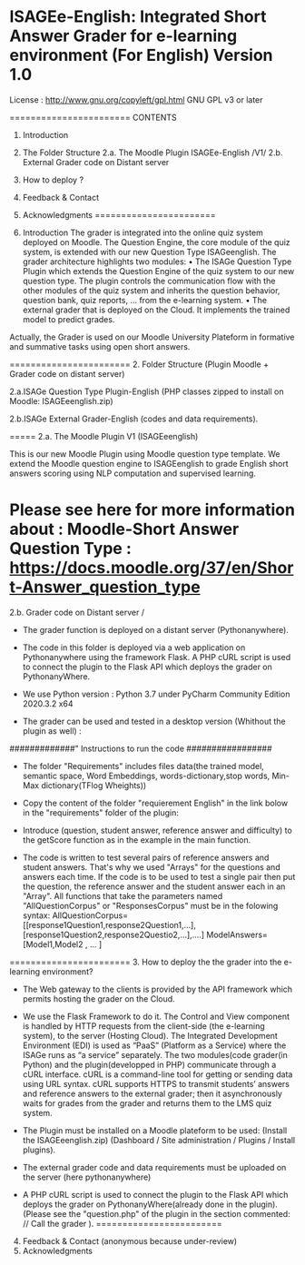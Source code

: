ISAGEe-English: Integrated Short Answer Grader for e-learning environment (For English)
                                Version 1.0
=======================

License : http://www.gnu.org/copyleft/gpl.html GNU GPL v3 or later

======================= CONTENTS

1. Introduction
2. The Folder Structure
   2.a. The Moodle Plugin ISAGEe-English /V1/
   2.b. External Grader code on Distant server

3. How to deploy ?
4. Feedback & Contact
5. Acknowledgments
=======================

1. Introduction
The grader is integrated into the online quiz system deployed on Moodle. 
The Question Engine, the core module of the quiz system, is extended with our new Question Type ISAGeenglish. 
The grader architecture highlights two modules:
• The ISAGe Question Type Plugin which extends the Question Engine of the quiz system to our new question type. 
  The plugin controls the communication flow with the other modules of the quiz system and inherits the question behavior, question bank, quiz reports, … from the e-learning system. 
• The external grader that is deployed on the Cloud. It implements the trained model to predict grades.

Actually, the Grader is used on our Moodle University Plateform in formative and summative tasks using open short answers.

======================= 
2. Folder Structure (Plugin Moodle + Grader code on distant server)

   2.a.ISAGe Question Type Plugin-English (PHP classes zipped to install on Moodle: ISAGEeenglish.zip)

   2.b.ISAGe External Grader-English (codes and data requirements).  

===== 
2.a. The Moodle Plugin V1 (ISAGEeenglish)

This is our new Moodle Plugin using Moodle question type template. We extend the Moodle question engine to ISAGEenglish to grade English short answers scoring using NLP computation and supervised learning.

Please see here for more information about : Moodle-Short Answer Question Type : https://docs.moodle.org/37/en/Short-Answer_question_type
=========================

2.b. Grader code on Distant server /

- The grader function is deployed on a distant server (Pythonanywhere).
- The code in this folder is deployed via a web application on Pythonanywhere using the framework Flask.
  A PHP cURL script is used to connect the plugin to the Flask API which deploys the grader on PythonanyWhere.

- We use Python version : Python 3.7 under PyCharm Community Edition 2020.3.2 x64

- The grader can be used and tested in a desktop version (Whithout the plugin as well) :

#############" Instructions to run the code #################

- The folder "Requirements" includes files data(the trained model, semantic space, Word Embeddings, words-dictionary,stop words, Min-Max dictionary(TFlog Wheights))

- Copy the content of the folder "requierement English" in the link bolow in the "requirements" folder of the plugin:


- Introduce (question, student answer, reference answer and difficulty) to the getScore function as in the example in the main function.

- The code is written to test several pairs of reference answers and student answers. 
  That's why we used "Arrays" for the questions and answers each time. 
  If the code is to be used to test a single pair then put the question, the reference answer and the student answer each in an "Array". 
  All functions that take the parameters named "AllQuestionCorpus" or "ResponsesCorpus" must be in the folowing syntax: AllQuestionCorpus=[[response1Question1,response2Question1,...],[response1Question2,response2Questio2,...],....] ModelAnswers=[Model1,Model2 , ... ]

======================= 
3. How to deploy the the grader into the e-learning environment?

- The Web gateway to the clients is provided by the API framework which permits hosting the grader on the Cloud.
- We use the Flask Framework to do it.
  The Control and View component is handled by HTTP requests from the client-side (the e-learning system), to the server (Hosting Cloud).
  The Integrated Development Environment (EDI) is used as “PaaS” (Platform as a Service) where the ISAGe runs as “a service” separately. 
  The two modules(code grader(in Python) and the plugin(developped in PHP) communicate through a cURL interface. cURL is a command-line tool for getting or sending data using URL syntax. cURL supports HTTPS to transmit students’ answers and reference answers to the external grader; then it asynchronously waits for grades from the grader and returns them to the LMS quiz system.

- The Plugin must be installed on a Moodle plateform to be used: (Install the ISAGEeenglish.zip) 
 (Dashboard / Site administration / Plugins / Install plugins).

- The external grader code and data requirements must be uploaded on the server (here pythonanywhere)

- A PHP cURL script is used to connect the plugin to the Flask API which deploys the grader on PythonanyWhere(already done in the plugin). 
 (Please see the "question.php" of the plugin in the section commented: // Call the grader ). 
========================
4. Feedback & Contact (anonymous because under-review) 
5. Acknowledgments